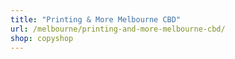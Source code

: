 ```yaml
---
title: "Printing & More Melbourne CBD"
url: /melbourne/printing-and-more-melbourne-cbd/
shop: copyshop
---
```


